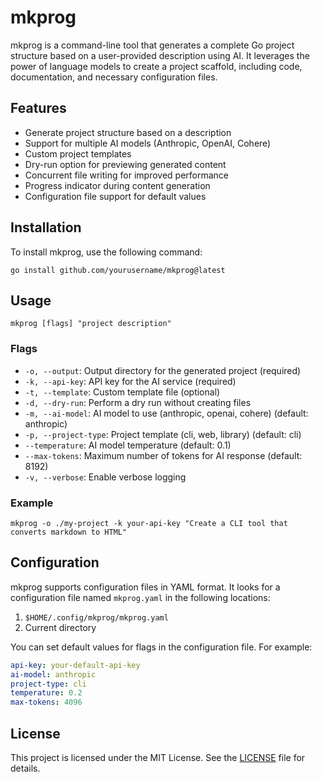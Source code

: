 # mkprog

mkprog is a command-line tool that generates a complete Go project structure based on a user-provided description using AI. It leverages the power of language models to create a project scaffold, including code, documentation, and necessary configuration files.

## Features

- Generate project structure based on a description
- Support for multiple AI models (Anthropic, OpenAI, Cohere)
- Custom project templates
- Dry-run option for previewing generated content
- Concurrent file writing for improved performance
- Progress indicator during content generation
- Configuration file support for default values

## Installation

To install mkprog, use the following command:

```
go install github.com/yourusername/mkprog@latest
```

## Usage

```
mkprog [flags] "project description"
```

### Flags

- `-o, --output`: Output directory for the generated project (required)
- `-k, --api-key`: API key for the AI service (required)
- `-t, --template`: Custom template file (optional)
- `-d, --dry-run`: Perform a dry run without creating files
- `-m, --ai-model`: AI model to use (anthropic, openai, cohere) (default: anthropic)
- `-p, --project-type`: Project template (cli, web, library) (default: cli)
- `--temperature`: AI model temperature (default: 0.1)
- `--max-tokens`: Maximum number of tokens for AI response (default: 8192)
- `-v, --verbose`: Enable verbose logging

### Example

```
mkprog -o ./my-project -k your-api-key "Create a CLI tool that converts markdown to HTML"
```

## Configuration

mkprog supports configuration files in YAML format. It looks for a configuration file named `mkprog.yaml` in the following locations:

1. `$HOME/.config/mkprog/mkprog.yaml`
2. Current directory

You can set default values for flags in the configuration file. For example:

```yaml
api-key: your-default-api-key
ai-model: anthropic
project-type: cli
temperature: 0.2
max-tokens: 4096
```

## License

This project is licensed under the MIT License. See the [LICENSE](LICENSE) file for details.

